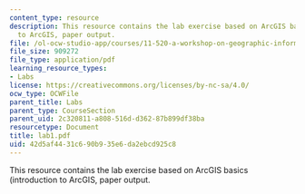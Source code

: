 ```yaml
---
content_type: resource
description: This resource contains the lab exercise based on ArcGIS basics (introduction
  to ArcGIS, paper output.
file: /ol-ocw-studio-app/courses/11-520-a-workshop-on-geographic-information-systems-fall-2005/42d5af4431c690b935e6da2ebcd925c8_lab1.pdf
file_size: 909272
file_type: application/pdf
learning_resource_types:
- Labs
license: https://creativecommons.org/licenses/by-nc-sa/4.0/
ocw_type: OCWFile
parent_title: Labs
parent_type: CourseSection
parent_uid: 2c320811-a808-516d-d362-87b899df38ba
resourcetype: Document
title: lab1.pdf
uid: 42d5af44-31c6-90b9-35e6-da2ebcd925c8
---
```

This resource contains the lab exercise based on ArcGIS basics (introduction to ArcGIS, paper output.